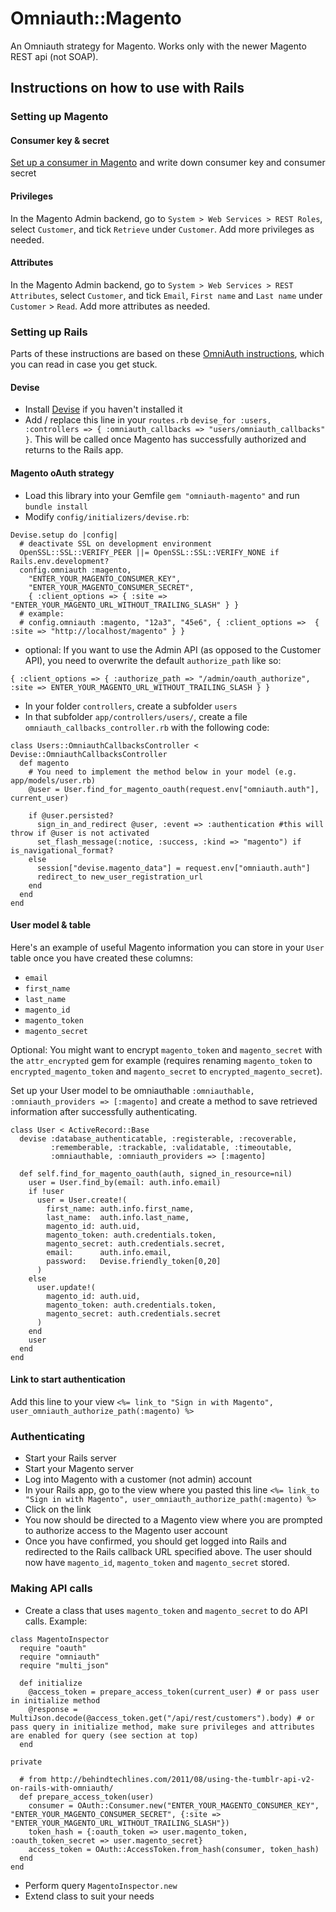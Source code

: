 # Omniauth::Magento

An Omniauth strategy for Magento. Works only with the newer Magento REST api (not SOAP).

## Instructions on how to use with Rails

### Setting up Magento

#### Consumer key & secret

[Set up a consumer in Magento](http://www.magentocommerce.com/api/rest/authentication/oauth_configuration.html) and write down consumer key and consumer secret

#### Privileges

In the Magento Admin backend, go to `System > Web Services > REST Roles`, select `Customer`, and tick `Retrieve` under `Customer`. Add more privileges as needed.

#### Attributes

In the Magento Admin backend, go to `System > Web Services > REST Attributes`, select `Customer`, and tick `Email`, `First name` and `Last name` under `Customer` > `Read`. Add more attributes as needed.

### Setting up Rails

Parts of these instructions are based on these [OmniAuth instructions](https://github.com/plataformatec/devise/wiki/OmniAuth:-Overview), which you can read in case you get stuck.

#### Devise

* Install [Devise](https://github.com/plataformatec/devise) if you haven't installed it
* Add / replace this line in your `routes.rb` `devise_for :users, :controllers => { :omniauth_callbacks => "users/omniauth_callbacks" }`. This will be called once Magento has successfully authorized and returns to the Rails app.

#### Magento oAuth strategy

* Load this library into your Gemfile `gem "omniauth-magento"` and run `bundle install`
* Modify `config/initializers/devise.rb`:

```
Devise.setup do |config|
  # deactivate SSL on development environment
  OpenSSL::SSL::VERIFY_PEER ||= OpenSSL::SSL::VERIFY_NONE if Rails.env.development? 
  config.omniauth :magento,
    "ENTER_YOUR_MAGENTO_CONSUMER_KEY",
    "ENTER_YOUR_MAGENTO_CONSUMER_SECRET",
    { :client_options => { :site => "ENTER_YOUR_MAGENTO_URL_WITHOUT_TRAILING_SLASH" } }
  # example:
  # config.omniauth :magento, "12a3", "45e6", { :client_options =>  { :site => "http://localhost/magento" } }  
```

* optional: If you want to use the Admin API (as opposed to the Customer API), you need to overwrite the default `authorize_path` like so:

```
{ :client_options => { :authorize_path => "/admin/oauth_authorize", :site => ENTER_YOUR_MAGENTO_URL_WITHOUT_TRAILING_SLASH } }
```

* In your folder `controllers`, create a subfolder `users`
* In that subfolder `app/controllers/users/`, create a file `omniauth_callbacks_controller.rb` with the following code:

```
class Users::OmniauthCallbacksController < Devise::OmniauthCallbacksController
  def magento
    # You need to implement the method below in your model (e.g. app/models/user.rb)
    @user = User.find_for_magento_oauth(request.env["omniauth.auth"], current_user)

    if @user.persisted?
      sign_in_and_redirect @user, :event => :authentication #this will throw if @user is not activated
      set_flash_message(:notice, :success, :kind => "magento") if is_navigational_format?
    else
      session["devise.magento_data"] = request.env["omniauth.auth"]
      redirect_to new_user_registration_url
    end
  end
end
```

#### User model & table

Here's an example of useful Magento information you can store in your `User` table once you have created these columns:
* `email`
* `first_name`
* `last_name`
* `magento_id`
* `magento_token`
* `magento_secret`

Optional: You might want to encrypt `magento_token` and `magento_secret` with the `attr_encrypted` gem for example (requires renaming `magento_token` to `encrypted_magento_token` and `magento_secret` to `encrypted_magento_secret`).

Set up your User model to be omniauthable `:omniauthable, :omniauth_providers => [:magento]` and create a method to save retrieved information after successfully authenticating.

```
class User < ActiveRecord::Base  
  devise :database_authenticatable, :registerable, :recoverable,
         :rememberable, :trackable, :validatable, :timeoutable,
         :omniauthable, :omniauth_providers => [:magento]  

  def self.find_for_magento_oauth(auth, signed_in_resource=nil)
    user = User.find_by(email: auth.info.email)
    if !user
      user = User.create!(
        first_name: auth.info.first_name,                           
        last_name:  auth.info.last_name,
        magento_id: auth.uid,
        magento_token: auth.credentials.token,
        magento_secret: auth.credentials.secret,
        email:      auth.info.email,
        password:   Devise.friendly_token[0,20]
      )
    else
      user.update!(
        magento_id: auth.uid,
        magento_token: auth.credentials.token,
        magento_secret: auth.credentials.secret
      )
    end    
    user
  end         
end
```

#### Link to start authentication

Add this line to your view `<%= link_to "Sign in with Magento", user_omniauth_authorize_path(:magento) %>`

### Authenticating

* Start your Rails server
* Start your Magento server
* Log into Magento with a customer (not admin) account
* In your Rails app, go to the view where you pasted this line `<%= link_to "Sign in with Magento", user_omniauth_authorize_path(:magento) %>`
* Click on the link
* You now should be directed to a Magento view where you are prompted to authorize access to the Magento user account
* Once you have confirmed, you should get logged into Rails and redirected to the Rails callback URL specified above. The user should now have `magento_id`, `magento_token` and `magento_secret` stored.

### Making API calls

* Create a class that uses `magento_token` and `magento_secret` to do API calls. Example:
```
class MagentoInspector
  require "oauth"
  require "omniauth"
  require "multi_json"

  def initialize
    @access_token = prepare_access_token(current_user) # or pass user in initialize method 
    @response = MultiJson.decode(@access_token.get("/api/rest/customers").body) # or pass query in initialize method, make sure privileges and attributes are enabled for query (see section at top)
  end

private

  # from http://behindtechlines.com/2011/08/using-the-tumblr-api-v2-on-rails-with-omniauth/
  def prepare_access_token(user)
    consumer = OAuth::Consumer.new("ENTER_YOUR_MAGENTO_CONSUMER_KEY", "ENTER_YOUR_MAGENTO_CONSUMER_SECRET", {:site => "ENTER_YOUR_MAGENTO_URL_WITHOUT_TRAILING_SLASH"})
    token_hash = {:oauth_token => user.magento_token, :oauth_token_secret => user.magento_secret}
    access_token = OAuth::AccessToken.from_hash(consumer, token_hash)
  end
end
```
* Perform query `MagentoInspector.new`
* Extend class to suit your needs
